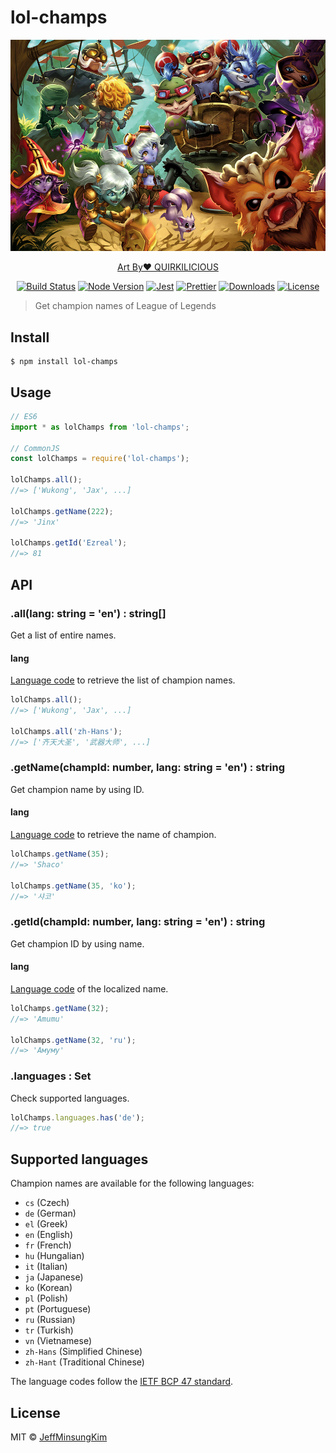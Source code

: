 # lol-champs

![](header.jpeg)

<p align="center">
<a href="https://fanart.na.leagueoflegends.com/en_US/collection/Quirkilicious/"> Art By❤️ QUIRKILICIOUS</a>
</p>

<p align="center">
  <a href="https://travis-ci.org/jeffminsungkim/lol-champs">
  <img src="https://travis-ci.org/jeffminsungkim/lol-champs.svg?branch=master" alt="Build Status"></a>
  <a href="https://www.npmjs.com/package/lol-champs">
  <img src="https://img.shields.io/node/v/lol-champs.svg?label=works%20on%20node" alt="Node Version"></a>
  <a href="https://github.com/facebook/jest">
  <img src="https://img.shields.io/badge/tested_with-jest-99424f.svg" alt="Jest"></a>
  <a href="https://github.com/prettier/prettier">
  <img src="https://img.shields.io/badge/code_style-prettier-ff69b4.svg" alt="Prettier"></a>
  <a href="https://www.npmjs.com/package/lol-champs">
  <img src="https://img.shields.io/npm/dt/lol-champs.svg" alt="Downloads"></a>
  <a href="https://github.com/jeffminsungkim/lol-champs/blob/master/license">
  <img src="https://img.shields.io/github/license/jeffminsungkim/lol-champs.svg" alt="License"></a>
</p>

> Get champion names of League of Legends

## Install

```
$ npm install lol-champs
```

## Usage

```js
// ES6
import * as lolChamps from 'lol-champs';

// CommonJS
const lolChamps = require('lol-champs');

lolChamps.all();
//=> ['Wukong', 'Jax', ...]

lolChamps.getName(222);
//=> 'Jinx'

lolChamps.getId('Ezreal');
//=> 81

```


## API

### .all(lang: string = 'en') : string[]

Get a list of entire names.

#### lang

[Language code](#supported-languages) to retrieve the list of champion names.

```js
lolChamps.all();
//=> ['Wukong', 'Jax', ...]

lolChamps.all('zh-Hans');
//=> ['齐天大圣', '武器大师', ...]
```

### .getName(champId: number, lang: string = 'en') : string

Get champion name by using ID.

#### lang

[Language code](#supported-languages) to retrieve the name of champion.

```js
lolChamps.getName(35);
//=> 'Shaco'

lolChamps.getName(35, 'ko');
//=> '샤코'
```

### .getId(champId: number, lang: string = 'en') : string

Get champion ID by using name.

#### lang

[Language code](#supported-languages) of the localized name.

```js
lolChamps.getName(32);
//=> 'Amumu'

lolChamps.getName(32, 'ru');
//=> 'Амуму'
```

### .languages : Set<string>

Check supported languages.

```js
lolChamps.languages.has('de');
//=> true
```

## Supported languages

Champion names are available for the following languages:

- `cs` (Czech)
- `de` (German)
- `el` (Greek)
- `en` (English)
- `fr` (French)
- `hu` (Hungalian)
- `it` (Italian)
- `ja` (Japanese)
- `ko` (Korean)
- `pl` (Polish)
- `pt` (Portuguese)
- `ru` (Russian)
- `tr` (Turkish)
- `vn` (Vietnamese)
- `zh-Hans` (Simplified Chinese)
- `zh-Hant` (Traditional Chinese)

The language codes follow the [IETF BCP 47 standard](https://en.wikipedia.org/wiki/IETF_language_tag).

## License

MIT © [JeffMinsungKim](https://jeffminsungkim.com)
